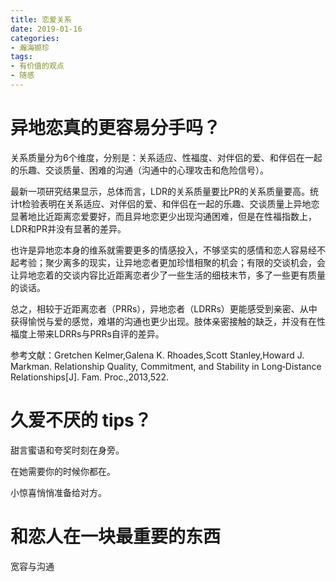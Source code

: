 ```yaml
---
title: 恋爱关系
date: 2019-01-16
categories:
- 瀚海撷珍
tags:
- 有价值的观点
- 随感
---
```


# 异地恋真的更容易分手吗？

关系质量分为6个维度，分别是：关系适应、性福度、对伴侣的爱、和伴侣在一起的乐趣、交谈质量、困难的沟通（沟通中的心理攻击和危险信号）。

最新一项研究结果显示，总体而言，LDR的关系质量要比PR的关系质量要高。统计t检验表明在关系适应、对伴侣的爱、和伴侣在一起的乐趣、交谈质量上异地恋显著地比近距离恋爱要好，而且异地恋更少出现沟通困难，但是在性福指数上，LDR和PR并没有显著的差异。 

也许是异地恋本身的维系就需要更多的情感投入，不够坚实的感情和恋人容易经不起考验；聚少离多的现实，让异地恋者更加珍惜相聚的机会；有限的交谈机会，会让异地恋着的交谈内容比近距离恋者少了一些生活的细枝末节，多了一些更有质量的谈话。

总之，相较于近距离恋者（PRRs），异地恋者（LDRRs）更能感受到亲密、从中获得愉悦与爱的感觉，难堪的沟通也更少出现。肢体亲密接触的缺乏，并没有在性福度上带来LDRRs与PRRs自评的差异。

参考文献：Gretchen Kelmer,Galena K. Rhoades,Scott Stanley,Howard J. Markman. Relationship Quality, Commitment, and Stability in Long‐Distance Relationships[J]. Fam. Proc.,2013,522.

# 久爱不厌的 tips？ 

甜言蜜语和夸奖时刻在身旁。

在她需要你的时候你都在。

小惊喜悄悄准备给对方。

# 和恋人在一块最重要的东西

宽容与沟通



